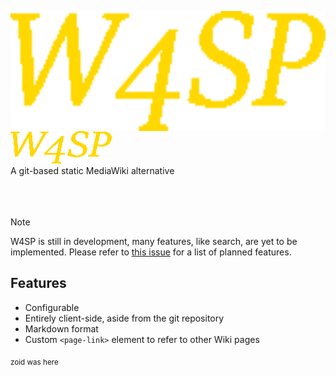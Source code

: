 <p>
<img alt="W4SP Logo" src="./img/wasp_text.png" height="192px" align="left">
<br>
<br>
<img alt="W4SP" src="./img/wasp_compact.png"><br>
A git-based static MediaWiki alternative
<br>
<br>
<br>
<br>
</p>

> [!NOTE]
> W4SP is still in development, many features, like search, are yet to be implemented. Please refer to [this issue](https://github.com/JaegerwaldDev/W4SP/issues/1) for a list of planned features.

## Features
- Configurable
- Entirely client-side, aside from the git repository
- Markdown format
- Custom `<page-link>` element to refer to other Wiki pages

<sub>zoid was here</sub>
